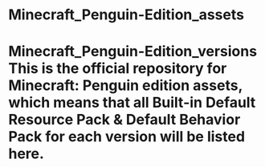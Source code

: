 # Minecraft_Penguin-Edition_assets
# Minecraft_Penguin-Edition_versions This is the official repository for Minecraft: Penguin edition assets,  which means that all Built-in Default Resource Pack &amp; Default Behavior Pack for each version will be listed here.

